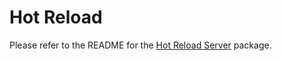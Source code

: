 # Hot Reload

Please refer to the README for the [Hot Reload Server](../hot-reload-server/README.md) package.